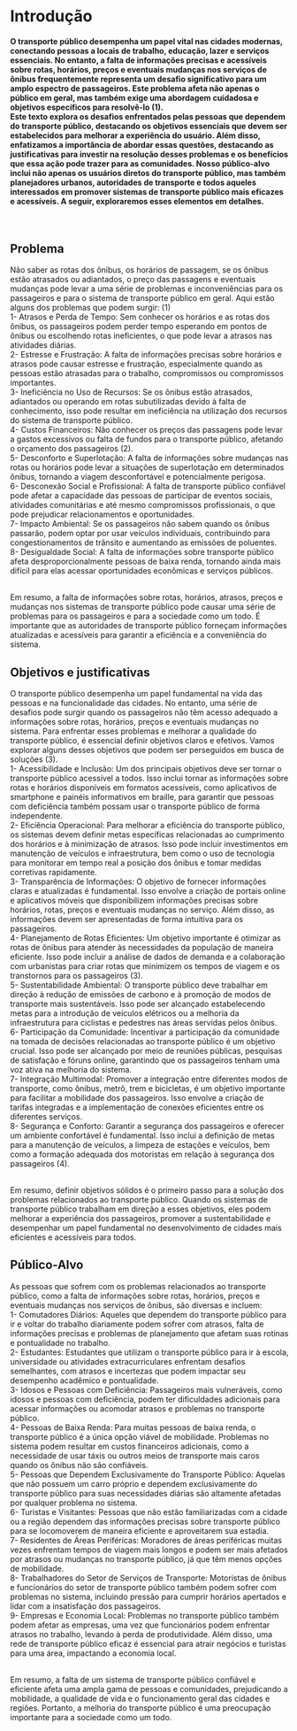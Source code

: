 # Introdução

 <h4> O transporte público desempenha um papel vital nas cidades modernas, conectando pessoas a locais de trabalho, educação, lazer e serviços essenciais. No entanto, a falta de informações precisas e acessíveis sobre rotas, horários, preços e eventuais mudanças nos serviços de ônibus frequentemente representa um desafio significativo para um amplo espectro de passageiros. Este problema afeta não apenas o público em geral, mas também exige uma abordagem cuidadosa e objetivos específicos para resolvê-lo (1). <br />
 Este texto explora os desafios enfrentados pelas pessoas que dependem do transporte público, destacando os objetivos essenciais que devem ser estabelecidos para melhorar a experiência do usuário. Além disso, enfatizamos a importância de abordar essas questões, destacando as justificativas para investir na resolução desses problemas e os benefícios que essa ação pode trazer para as comunidades. Nosso público-alvo inclui não apenas os usuários diretos do transporte público, mas também planejadores urbanos, autoridades de transporte e todos aqueles interessados em promover sistemas de transporte público mais eficazes e acessíveis. A seguir, exploraremos esses elementos em detalhes. </h4><br />

## Problema

 Não saber as rotas dos ônibus, os horários de passagem, se os ônibus estão atrasados ou adiantados, o preço das passagens e eventuais mudanças pode levar a uma série de problemas e inconveniências para os passageiros e para o sistema de transporte público em geral. Aqui estão alguns dos problemas que podem surgir: (1) <br />
  1- Atrasos e Perda de Tempo: Sem conhecer os horários e as rotas dos ônibus, os passageiros podem perder tempo esperando em pontos de ônibus ou escolhendo rotas ineficientes, o que pode levar a atrasos nas atividades diárias.<br />
  2- Estresse e Frustração: A falta de informações precisas sobre horários e atrasos pode causar estresse e frustração, especialmente quando as pessoas estão atrasadas para o trabalho, compromissos ou compromissos importantes.<br />
  3- Ineficiência no Uso de Recursos: Se os ônibus estão atrasados, adiantados ou operando em rotas subutilizadas devido à falta de conhecimento, isso pode resultar em ineficiência na utilização dos recursos do sistema de transporte público.<br />
  4- Custos Financeiros: Não conhecer os preços das passagens pode levar a gastos excessivos ou falta de fundos para o transporte público, afetando o orçamento dos passageiros (2).<br />
  5- Desconforto e Superlotação: A falta de informações sobre mudanças nas rotas ou horários pode levar a situações de superlotação em determinados ônibus, tornando a viagem desconfortável e potencialmente perigosa.<br />
  6- Desconexão Social e Profissional: A falta de transporte público confiável pode afetar a capacidade das pessoas de participar de eventos sociais, atividades comunitárias e até mesmo compromissos profissionais, o que pode prejudicar relacionamentos e oportunidades.<br />
  7- Impacto Ambiental: Se os passageiros não sabem quando os ônibus passarão, podem optar por usar veículos individuais, contribuindo para congestionamentos de trânsito e aumentando as emissões de poluentes.<br />
  8- Desigualdade Social: A falta de informações sobre transporte público afeta desproporcionalmente pessoas de baixa renda, tornando ainda mais difícil para elas acessar oportunidades econômicas e serviços públicos.<br /><br />
  
  Em resumo, a falta de informações sobre rotas, horários, atrasos, preços e mudanças nos sistemas de transporte público pode causar uma série de problemas para os passageiros e para a sociedade como um todo. É importante que as autoridades de transporte público forneçam informações atualizadas e acessíveis para garantir a eficiência e a conveniência do sistema.<br />
  
## Objetivos e justificativas

 O transporte público desempenha um papel fundamental na vida das pessoas e na funcionalidade das cidades. No entanto, uma série de desafios pode surgir quando os passageiros não têm acesso adequado a informações sobre rotas, horários, preços e eventuais mudanças no sistema. Para enfrentar esses problemas e melhorar a qualidade do transporte público, é essencial definir objetivos claros e efetivos. Vamos explorar alguns desses objetivos que podem ser perseguidos em busca de soluções (3).<br />
  1-	Acessibilidade e Inclusão: Um dos principais objetivos deve ser tornar o transporte público acessível a todos. Isso inclui tornar as informações sobre rotas e horários disponíveis em formatos acessíveis, como aplicativos de smartphone e painéis informativos em braille, para garantir que pessoas com deficiência também possam usar o transporte público de forma independente.<br />
  2-	Eficiência Operacional: Para melhorar a eficiência do transporte público, os sistemas devem definir metas específicas relacionadas ao cumprimento dos horários e à minimização de atrasos. Isso pode incluir investimentos em manutenção de veículos e infraestrutura, bem como o uso de tecnologia para monitorar em tempo real a posição dos ônibus e tomar medidas corretivas rapidamente.<br />
  3-	Transparência de Informações: O objetivo de fornecer informações claras e atualizadas é fundamental. Isso envolve a criação de portais online e aplicativos móveis que disponibilizem informações precisas sobre horários, rotas, preços e eventuais mudanças no serviço. Além disso, as informações devem ser apresentadas de forma intuitiva para os passageiros.<br />
  4-	Planejamento de Rotas Eficientes: Um objetivo importante é otimizar as rotas de ônibus para atender às necessidades da população de maneira eficiente. Isso pode incluir a análise de dados de demanda e a colaboração com urbanistas para criar rotas que minimizem os tempos de viagem e os transtornos para os passageiros (3).<br />
  5-	Sustentabilidade Ambiental: O transporte público deve trabalhar em direção à redução de emissões de carbono e à promoção de modos de transporte mais sustentáveis. Isso pode ser alcançado estabelecendo metas para a introdução de veículos elétricos ou a melhoria da infraestrutura para ciclistas e pedestres nas áreas servidas pelos ônibus.<br />
  6-	Participação da Comunidade: Incentivar a participação da comunidade na tomada de decisões relacionadas ao transporte público é um objetivo crucial. Isso pode ser alcançado por meio de reuniões públicas, pesquisas de satisfação e fóruns online, garantindo que os passageiros tenham uma voz ativa na melhoria do sistema.<br />
  7-	Integração Multimodal: Promover a integração entre diferentes modos de transporte, como ônibus, metrô, trem e bicicletas, é um objetivo importante para facilitar a mobilidade dos passageiros. Isso envolve a criação de tarifas integradas e a implementação de conexões eficientes entre os diferentes serviços.<br />
  8-	Segurança e Conforto: Garantir a segurança dos passageiros e oferecer um ambiente confortável é fundamental. Isso inclui a definição de metas para a manutenção de veículos, a limpeza de estações e veículos, bem como a formação adequada dos motoristas em relação à segurança dos passageiros (4).<br /><br />

  Em resumo, definir objetivos sólidos é o primeiro passo para a solução dos problemas relacionados ao transporte público. Quando os sistemas de transporte público trabalham em direção a esses objetivos, eles podem melhorar a experiência dos passageiros, promover a sustentabilidade e desempenhar um papel fundamental no desenvolvimento de cidades mais eficientes e acessíveis para todos.<br />


## Público-Alvo

 As pessoas que sofrem com os problemas relacionados ao transporte público, como a falta de informações sobre rotas, horários, preços e eventuais mudanças nos serviços de ônibus, são diversas e incluem:<br />
  1-	Comutadores Diários: Aqueles que dependem do transporte público para ir e voltar do trabalho diariamente podem sofrer com atrasos, falta de informações precisas e problemas de planejamento que afetam suas rotinas e pontualidade no trabalho.<br />
  2-	Estudantes: Estudantes que utilizam o transporte público para ir à escola, universidade ou atividades extracurriculares enfrentam desafios semelhantes, com atrasos e incertezas que podem impactar seu desempenho acadêmico e pontualidade.<br />
  3-	Idosos e Pessoas com Deficiência: Passageiros mais vulneráveis, como idosos e pessoas com deficiência, podem ter dificuldades adicionais para acessar informações ou acomodar atrasos e problemas no transporte público.<br />
  4-	Pessoas de Baixa Renda: Para muitas pessoas de baixa renda, o transporte público é a única opção viável de mobilidade. Problemas no sistema podem resultar em custos financeiros adicionais, como a necessidade de usar táxis ou outros meios de transporte mais caros quando os ônibus não são confiáveis.<br />
  5-	Pessoas que Dependem Exclusivamente do Transporte Público: Aquelas que não possuem um carro próprio e dependem exclusivamente do transporte público para suas necessidades diárias são altamente afetadas por qualquer problema no sistema.<br />
  6-	Turistas e Visitantes: Pessoas que não estão familiarizadas com a cidade ou a região dependem das informações precisas sobre transporte público para se locomoverem de maneira eficiente e aproveitarem sua estadia.<br />
  7-	Residentes de Áreas Periféricas: Moradores de áreas periféricas muitas vezes enfrentam tempos de viagem mais longos e podem ser mais afetados por atrasos ou mudanças no transporte público, já que têm menos opções de mobilidade.<br />
  8-	Trabalhadores do Setor de Serviços de Transporte: Motoristas de ônibus e funcionários do setor de transporte público também podem sofrer com problemas no sistema, incluindo pressão para cumprir horários apertados e lidar com a insatisfação dos passageiros.<br />
  9-	Empresas e Economia Local: Problemas no transporte público também podem afetar as empresas, uma vez que funcionários podem enfrentar atrasos no trabalho, levando à perda de produtividade. Além disso, uma rede de transporte público eficaz é essencial para atrair negócios e turistas para uma área, impactando a economia local.<br /><br />

  Em resumo, a falta de um sistema de transporte público confiável e eficiente afeta uma ampla gama de pessoas e comunidades, prejudicando a mobilidade, a qualidade de vida e o funcionamento geral das cidades e regiões. Portanto, a melhoria do transporte público é uma preocupação importante para a sociedade como um todo.<br />

